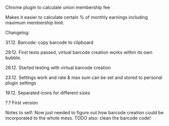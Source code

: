 Chrome plugin to calculate union membership fee

Makes it easier to calculate certain % of monthly earnings including maximum membership limit.

Changelog:

31.12.	Barcode: copy barcode to clipboard

29.12.	First tests passed, virtual barcode creation works within its own bubble.

26.12.	Started testing with virtual barcode creation

23.12. 	Settings work and rate & max sum can be set and stored to personal plugin settings

19.12.	Separated icons for different sizes

?.? 	First version

Notes to self:
Now just needed to figure out how barcode creation could be incorporated to the whole mess.
TODO also: clean the barcode code!